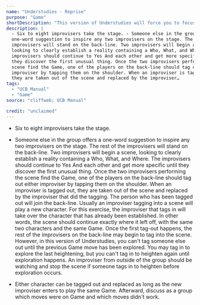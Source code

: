 ```yaml
---
name: "Understudies - Reprise"
purpose: "Game"
shortDescription: "This version of Understudies will force you to focus on exploration by making you do it after every new heightening. This doesn't always have to happen so rigidly in scenes, but it is a great way to strengthen your exploration muscles. Multiple people working the same scene should offer a lot of creativity and variation in terms of exploration. Your goal as a group should be to make moves that complement and fall in line with earlier exploration moves. It will also give your group a chance to practice exploring without having to worry about any of the other responsibilities one must normally consider when performing a scene. Improvisers can watch the scene from the back-line and focus on exploring"
description: |
  - Six to eight improvisers take the stage. - Someone else in the group offers a
  one-word suggestion to inspire any two improvisers on the stage. The rest of the
  improvisers will stand on the back-line. Two improvisers will begin a scene,
  looking to clearly establish a reality containing a Who, What, and Where. The
  improvisers should continue to Yes And each other and get more specific until
  they discover the first unusual thing. Once the two improvisers performing the
  scene find the Game, one of the players on the back-line should tag out either
  improviser by tapping them on the shoulder. When an improviser is tagged out,
  they are taken out of the scene and replaced by the improviser…
tags:
  - "UCB Manual"
  - "Game"
source: "cliffweb; UCB Manual"

credit: "unclaimed"
---
```


- Six to eight improvisers take the stage.

- Someone else in the group offers a one-word suggestion to inspire any two improvisers on the stage. The rest of the improvisers will stand on the back-line. Two improvisers will begin a scene, looking to clearly establish a reality containing a Who, What, and Where. The improvisers should continue to Yes And each other and get more specific until they discover the first unusual thing. Once the two improvisers performing the scene find the Game, one of the players on the back-line should tag out either improviser by tapping them on the shoulder. When an improviser is tagged out, they are taken out of the scene and replaced by the improviser that did the tagging.
The person who has been tagged out will join the back-line. Usually an improviser tagging into a scene will play a new character.
For this exercise, the improviser that tags in will take over the character that has already been established. In other words, the scene should continue exactly where it left off, with the same two characters and the same Game. Once the first tag-out happens, the rest of the improvisers on the back-line may begin to tag into the scene.
However, in this version of Understudies, you can't tag someone else out until the previous Game move has been explored. You may tag in to explore the last heightening, but you can't tag in to heighten again until exploration happens. An improviser from outside of the group should be watching and stop the scene if someone tags in to heighten before exploration occurs.

- Either character can be tagged out and replaced as long as the new improviser enters to play the same Game. Afterward, discuss as a group which moves were on Game and which moves didn't work.
